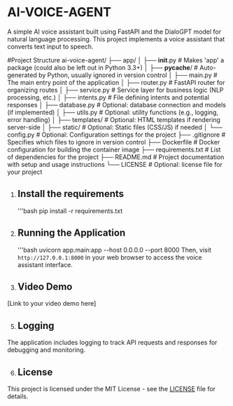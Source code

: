 # AI-VOICE-AGENT
A simple AI voice assistant built using FastAPI and the DialoGPT model for natural language processing. This project implements a voice assistant that converts text input to speech.  

#Project Structure
ai-voice-agent/
├── app/
│   ├── __init__.py             # Makes 'app' a package (could also be left out in Python 3.3+)
│   ├── __pycache__/            # Auto-generated by Python, usually ignored in version control
│   ├── main.py                  # The main entry point of the application
│   ├── router.py                # FastAPI router for organizing routes
│   ├── service.py               # Service layer for business logic (NLP processing, etc.)
│   ├── intents.py               # File defining intents and potential responses
│   ├── database.py              # Optional: database connection and models (if implemented)
│   ├── utils.py                 # Optional: utility functions (e.g., logging, error handling)
│   ├── templates/               # Optional: HTML templates if rendering server-side
│   ├── static/                  # Optional: Static files (CSS/JS) if needed
│   └── config.py                # Optional: Configuration settings for the project
├── .gitignore                   # Specifies which files to ignore in version control
├── Dockerfile                   # Docker configuration for building the container image
├── requirements.txt             # List of dependencies for the project
├── README.md                    # Project documentation with setup and usage instructions
└── LICENSE                      # Optional: license file for your project

1. ## Install the requirements
   '''bash
   pip install -r requirements.txt

2. ## Running the Application
   '''bash
   uvicorn app.main:app --host 0.0.0.0 --port 8000
   Then, visit `http://127.0.0.1:8000` in your web browser to access the voice assistant interface.

4. ## Video Demo
[Link to your video demo here]

5. ## Logging
The application includes logging to track API requests and responses for debugging and monitoring.

6. ## License
This project is licensed under the MIT License - see the [LICENSE](LICENSE) file for details.

